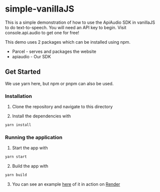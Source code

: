 # simple-vanillaJS

This is a simple demonstration of how to use the ApiAudio SDK in vanillaJS to do text-to-speech. You will need an API key to begin. Visit console.api.audio to get one for free!

This demo uses 2 packages which can be installed using npm.

- Parcel - serves and packages the website
- apiaudio - Our SDK

## Get Started

We use yarn here, but npm or pnpm can also be used.

### Installation

1. Clone the repository and navigate to this directory

2. Install the dependencies with

```bash
yarn install
```

### Running the application

1. Start the app with

```bash
yarn start
```

2. Build the app with

```bash
yarn build
```

3. You can see an example [here](https://apiaudio-example.onrender.com/) of it in action on [Render](http://www.render.com)
